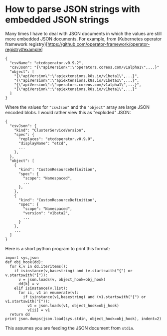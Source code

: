 How to parse JSON strings with embedded JSON strings
====================================================

Many times I have to deal with JSON documents in which the values are still
more embedded JSON documents.  For example, from (Kubernetes operator framework
registry)[https://github.com/operator-framework/operator-registry#example]

    {
      "csvName": "etcdoperator.v0.9.2",
      "csvJson": "{\"apiVersion\":\"operators.coreos.com/v1alpha1\",...}"
      "object": [
        "{\"apiVersion\":\"apiextensions.k8s.io/v1beta1\",...}",
        "{\"apiVersion\":\"apiextensions.k8s.io/v1beta1\",...}",
        "{\"apiVersion\":\"operators.coreos.com/v1alpha1\",...}",
        "{\"apiVersion\":\"apiextensions.k8s.io/v1beta1\",...}"
      ]
    }

Where the values for `"csvJson"` and the `"object"` array are large JSON
encoded blobs.  I would rather view this as "exploded" JSON:

    {
      "csvJson": {
        "kind": "ClusterServiceVersion",
        "spec": {
          "replaces": "etcdoperator.v0.9.0",
          "displayName": "etcd",
          ...
        },
      },
      "object": [
        {
          "kind": "CustomResourceDefinition",
          "spec": {
            "scope": "Namespaced",
            ...
          },
        },
        {
          "kind": "CustomResourceDefinition",
          "spec": {
            "scope": "Namespaced",
            "version": "v1beta2",
            ...
          }
        },
        ...
      ]
    }

Here is a short python program to print this format:

    import sys,json
    def obj_hook(dd):
      for k,v in dd.iteritems():
        if isinstance(v,basestring) and (v.startswith("{") or v.startswith("[")):
          v = json.loads(v, object_hook=obj_hook)
          dd[k] = v
        elif isinstance(v,list):
          for ii, v1 in enumerate(v):
            if isinstance(v1,basestring) and (v1.startswith("{") or v1.startswith("[")):
              v1 = json.loads(v1, object_hook=obj_hook)
              v[ii] = v1
      return dd
    print json.dumps(json.load(sys.stdin, object_hook=obj_hook), indent=2)

This assumes you are feeding the JSON document from `stdin`.
